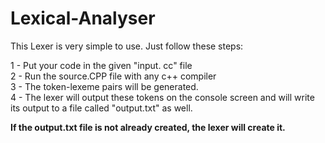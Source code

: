 # Lexical-Analyser

This  Lexer is very simple to use. Just follow these steps:

1 - Put your code in the given "input. cc" file
<br />
2 - Run the source.CPP file with any c++ compiler
<br />
3 - The token-lexeme pairs will be generated. 
<br />
4 - The lexer will output these tokens on the console screen and will write its output to a  file called "output.txt" as well.
<br />

<b> If the output.txt file is not already created, the lexer will create it. </b>
